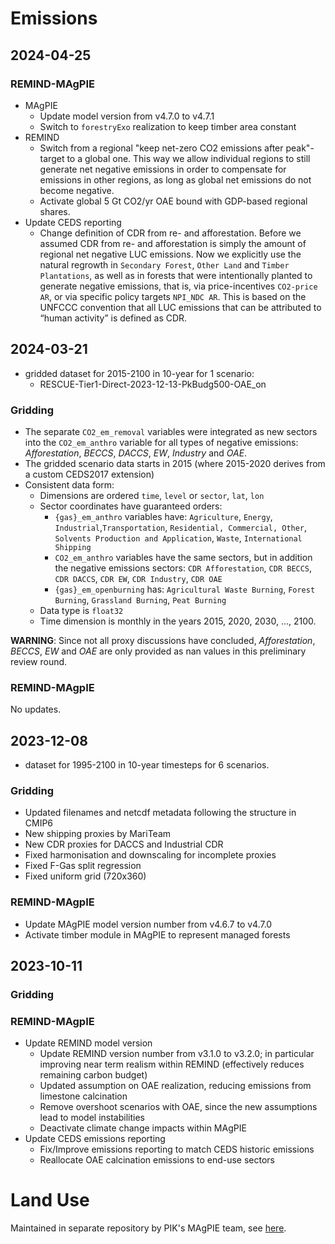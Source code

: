 # Emissions

## 2024-04-25

### REMIND-MAgPIE
- MAgPIE
  - Update model version from v4.7.0 to v4.7.1
  - Switch to `forestryExo` realization to keep timber area constant
- REMIND
  - Switch from a regional "keep net-zero CO2 emissions after peak"-target to
    a global one. This way we allow individual regions to still generate net
    negative emissions in order to compensate for emissions in other regions,
    as long as global net emissions do not become negative.
  - Activate global 5 Gt CO2/yr OAE bound with GDP-based regional shares.
- Update CEDS reporting
  - Change definition of CDR from re- and afforestation. Before we assumed
    CDR from re- and afforestation is simply the amount of regional net
    negative LUC emissions. Now we explicitly use the natural regrowth in
    `Secondary Forest`, `Other Land` and `Timber Plantations`, as well as in
    forests that were intentionally planted to generate negative emissions,
    that is, via price-incentives `CO2-price AR`, or via specific policy
    targets `NPI_NDC AR`. This is based on the UNFCCC convention that all
    LUC emissions that can be attributed to “human activity” is defined as CDR.

## 2024-03-21

- gridded dataset for 2015-2100 in 10-year for 1 scenario:
  - RESCUE-Tier1-Direct-2023-12-13-PkBudg500-OAE_on

### Gridding

- The separate `CO2_em_removal` variables were integrated as new sectors into the
  `CO2_em_anthro` variable for all types of negative emissions: *Afforestation*,
  *BECCS*, *DACCS*, *EW*, *Industry* and *OAE*.
- The gridded scenario data starts in 2015 (where 2015-2020 derives from a custom
  CEDS2017 extension)
- Consistent data form:
  - Dimensions are ordered `time`, `level` or `sector`, `lat`, `lon`
  - Sector coordinates have guaranteed orders:
    - `{gas}_em_anthro` variables have: `Agriculture`, `Energy`,
      `Industrial`,`Transportation`, `Residential, Commercial, Other`,
      `Solvents Production and Application`, `Waste`, `International Shipping`
    - `CO2_em_anthro` variables have the same sectors, but in addition the negative
      emissions sectors: `CDR Afforestation`, `CDR BECCS`, `CDR DACCS`, `CDR EW`,
      `CDR Industry`, `CDR OAE`
    - `{gas}_em_openburning` has: `Agricultural Waste Burning`, `Forest Burning`,
      `Grassland Burning`, `Peat Burning`
  - Data type is `float32`
  - Time dimension is monthly in the years 2015, 2020, 2030, ..., 2100.

**WARNING**: Since not all proxy discussions have concluded, *Afforestation*, *BECCS*,
*EW* and *OAE* are only provided as nan values in this preliminary review round.

### REMIND-MAgpIE

No updates.

## 2023-12-08

- dataset for 1995-2100 in 10-year timesteps for 6 scenarios.

### Gridding

- Updated filenames and netcdf metadata following the structure in CMIP6
- New shipping proxies by MariTeam
- New CDR proxies for DACCS and Industrial CDR
- Fixed harmonisation and downscaling for incomplete proxies
- Fixed F-Gas split regression
- Fixed uniform grid (720x360)

### REMIND-MAgpIE

- Update MAgPIE model version number from v4.6.7 to v4.7.0
- Activate timber module in MAgPIE to represent managed forests

## 2023-10-11

### Gridding

### REMIND-MAgpIE

- Update REMIND model version
  - Update REMIND version number from v3.1.0 to v3.2.0; in particular improving near term realism within REMIND (effectively reduces remaining carbon budget)
  - Updated assumption on OAE realization, reducing emissions from limestone calcination
  - Remove overshoot scenarios with OAE, since the new assumptions lead to model instabilities
  - Deactivate climate change impacts within MAgPIE
- Update CEDS emissions reporting
  - Fix/Improve emissions reporting to match CEDS historic emissions
  - Reallocate OAE calcination emissions to end-use sectors

# Land Use

Maintained in separate repository by PIK's MAgPIE team, see [here](https://github.com/pik-piam/mrdownscale/blob/main/runner/changelog-rescue.md).
